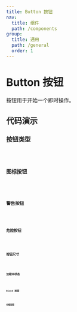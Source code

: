 ```yaml
---
title: Button 按钮
nav:
  title: 组件
  path: /components
group:
  title: 通用
  path: /general
  order: 1
---
```


# Button 按钮

按钮用于开始一个即时操作。

## 代码演示

### 按钮类型

<code src="./demo/demo01.tsx" />

### 图标按钮

<code src="./demo/demo02.tsx" />

### 警告按钮

<code src="./demo/demo08.tsx" />

### 危险按钮

<code src="./demo/demo03.tsx" />

### 按钮尺寸

<code src="./demo/demo04.tsx" />

### 加载中状态

<code src="./demo/demo05.tsx" />

### Block 按钮

<code src="./demo/demo06.tsx" />

### 分组按钮

<code src="./demo/demo07.tsx" />
